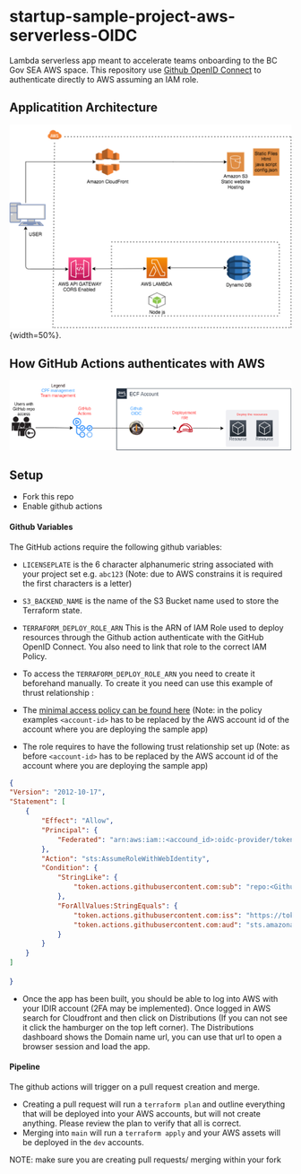 # startup-sample-project-aws-serverless-OIDC

Lambda serverless app meant to accelerate teams onboarding to the BC Gov SEA AWS space.
This repository use [Github OpenID Connect](https://docs.github.com/en/actions/deployment/security-hardening-your-deployments/configuring-openid-connect-in-amazon-web-services) to authenticate directly to AWS assuming an IAM role.

## Applicatition Architecture

![Serverless Architecture](./resources/serverless-architecture.png){width=50%}.

## How GitHub Actions authenticates with AWS

![GitHub OIDC Architecture Diagram](resources/GitHub-OIDC_arch.png "GitHub OIDC Architecture Diagram")

## Setup

- Fork this repo
- Enable github actions

#### Github Variables

The GitHub actions require the following github variables:

- `LICENSEPLATE` is the 6 character alphanumeric string  associated with your project set e.g. `abc123` (Note: due to AWS constrains it is required the first characters is a letter)
- `S3_BACKEND_NAME` is the name of the S3 Bucket name used to store the Terraform state.
- `TERRAFORM_DEPLOY_ROLE_ARN` This is the ARN of IAM Role used to deploy resources through the Github action authenticate with the GitHub OpenID Connect. You also need to link that role to the correct IAM Policy.

- To access the `TERRAFORM_DEPLOY_ROLE_ARN` you need to create it beforehand manually. To create it you need can use this example of thrust relationship :
- The [minimal access policy can be found here](resources/deployement-policy.json) (Note: in the policy examples `<account-id>` has to be replaced by the AWS account id of the account where you are deploying the sample app)
- The role requires to have the following trust relationship set up  (Note: as before `<account-id>` has to be replaced by the AWS account id of the account where you are deploying the sample app)

```json
{
"Version": "2012-10-17",
"Statement": [
    {
        "Effect": "Allow",
        "Principal": {
            "Federated": "arn:aws:iam::<accound_id>:oidc-provider/token.actions.githubusercontent.com"
        },
        "Action": "sts:AssumeRoleWithWebIdentity",
        "Condition": {
            "StringLike": {
                "token.actions.githubusercontent.com:sub": "repo:<Github_organization>/<repo_name>:ref:refs/heads/<Your_branch>"
            },
            "ForAllValues:StringEquals": {
                "token.actions.githubusercontent.com:iss": "https://token.actions.githubusercontent.com",
                "token.actions.githubusercontent.com:aud": "sts.amazonaws.com"
            }
        }
    }
]

}

  ```

- Once the app has been built, you should be able to log into AWS with your IDIR account (2FA may be implemented). Once logged in AWS search for Cloudfront and then click on Distributions (If you can not see it click the hamburger on the top left corner). The Distributions dashboard shows the Domain name url, you can use that url to open a browser session and load the app.

#### Pipeline

The github actions will trigger on a pull request creation and merge.

- Creating a pull request will run a `terraform plan` and outline everything that will be deployed into your AWS accounts, but will not create anything. Please review the plan to verify that all is correct.
- Merging into `main` will run a `terraform apply` and your AWS assets will be deployed in the `dev` accounts.

NOTE: make sure you are creating pull requests/ merging within your fork
